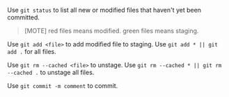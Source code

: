        
Use `git status` to list all new or modified files that haven't yet been committed.
>[MOTE]
>red files means modified.
>green files means staging.

Use `git add <file>` to add modified file to staging. Use `git add * || git add .` for all files.

Use `git rm --cached <file>` to unstage. Use `git rm --cached * || git rm --cached .` to unstage all files.

Use `git commit -m comment` to commit.
